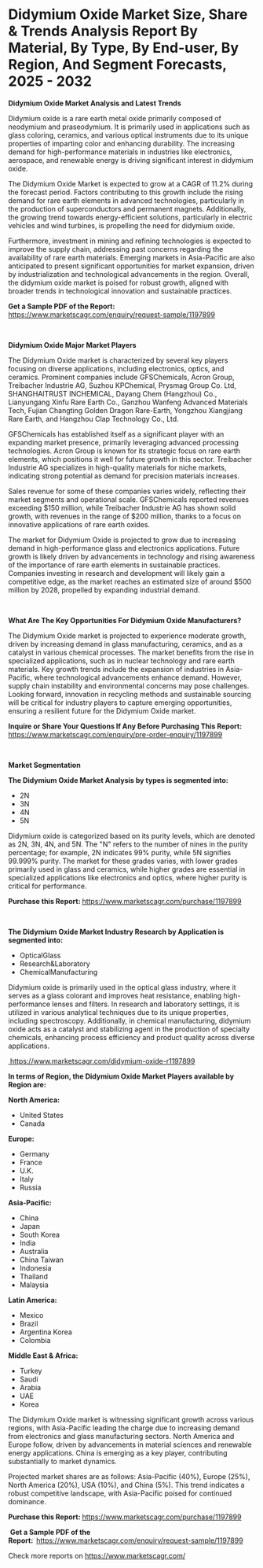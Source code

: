 <p><h1>Didymium Oxide Market Size, Share & Trends Analysis Report By Material, By Type, By End-user, By Region, And Segment Forecasts, 2025 - 2032</h1></p><p><strong>Didymium Oxide Market Analysis and Latest Trends</strong></p>
<p><p>Didymium oxide is a rare earth metal oxide primarily composed of neodymium and praseodymium. It is primarily used in applications such as glass coloring, ceramics, and various optical instruments due to its unique properties of imparting color and enhancing durability. The increasing demand for high-performance materials in industries like electronics, aerospace, and renewable energy is driving significant interest in didymium oxide.</p><p>The Didymium Oxide Market is expected to grow at a CAGR of 11.2% during the forecast period. Factors contributing to this growth include the rising demand for rare earth elements in advanced technologies, particularly in the production of superconductors and permanent magnets. Additionally, the growing trend towards energy-efficient solutions, particularly in electric vehicles and wind turbines, is propelling the need for didymium oxide.</p><p>Furthermore, investment in mining and refining technologies is expected to improve the supply chain, addressing past concerns regarding the availability of rare earth materials. Emerging markets in Asia-Pacific are also anticipated to present significant opportunities for market expansion, driven by industrialization and technological advancements in the region. Overall, the didymium oxide market is poised for robust growth, aligned with broader trends in technological innovation and sustainable practices.</p></p>
<p><strong>Get a Sample PDF of the Report:&nbsp;</strong> <a href="https://www.marketscagr.com/enquiry/request-sample/1197899?utm_campaign=3368&utm_medium=2&utm_source=Github&utm_content=ia&utm_term=31032025&utm_id=didymium-oxide">https://www.marketscagr.com/enquiry/request-sample/1197899</a></p>
<p>&nbsp;</p>
<p><strong>Didymium Oxide Major Market Players</strong></p>
<p><p>The Didymium Oxide market is characterized by several key players focusing on diverse applications, including electronics, optics, and ceramics. Prominent companies include GFSChemicals, Acron Group, Treibacher Industrie AG, Suzhou KPChemical, Prysmag Group Co. Ltd, SHANGHAITRUST INCHEMICAL, Dayang Chem (Hangzhou) Co., Lianyungang Xinfu Rare Earth Co., Ganzhou Wanfeng Advanced Materials Tech, Fujian Changting Golden Dragon Rare-Earth, Yongzhou Xiangjiang Rare Earth, and Hangzhou Clap Technology Co., Ltd.</p><p>GFSChemicals has established itself as a significant player with an expanding market presence, primarily leveraging advanced processing technologies. Acron Group is known for its strategic focus on rare earth elements, which positions it well for future growth in this sector. Treibacher Industrie AG specializes in high-quality materials for niche markets, indicating strong potential as demand for precision materials increases.</p><p>Sales revenue for some of these companies varies widely, reflecting their market segments and operational scale. GFSChemicals reported revenues exceeding $150 million, while Treibacher Industrie AG has shown solid growth, with revenues in the range of $200 million, thanks to a focus on innovative applications of rare earth oxides. </p><p>The market for Didymium Oxide is projected to grow due to increasing demand in high-performance glass and electronics applications. Future growth is likely driven by advancements in technology and rising awareness of the importance of rare earth elements in sustainable practices. Companies investing in research and development will likely gain a competitive edge, as the market reaches an estimated size of around $500 million by 2028, propelled by expanding industrial demand.</p></p>
<p>&nbsp;</p>
<p><strong>What Are The Key Opportunities For Didymium Oxide Manufacturers?</strong></p>
<p><p>The Didymium Oxide market is projected to experience moderate growth, driven by increasing demand in glass manufacturing, ceramics, and as a catalyst in various chemical processes. The market benefits from the rise in specialized applications, such as in nuclear technology and rare earth materials. Key growth trends include the expansion of industries in Asia-Pacific, where technological advancements enhance demand. However, supply chain instability and environmental concerns may pose challenges. Looking forward, innovation in recycling methods and sustainable sourcing will be critical for industry players to capture emerging opportunities, ensuring a resilient future for the Didymium Oxide market.</p></p>
<p><strong>Inquire or Share Your Questions If Any Before Purchasing This Report:</strong> <a href="https://www.marketscagr.com/enquiry/pre-order-enquiry/1197899?utm_campaign=3368&utm_medium=2&utm_source=Github&utm_content=ia&utm_term=31032025&utm_id=didymium-oxide">https://www.marketscagr.com/enquiry/pre-order-enquiry/1197899</a></p>
<p>&nbsp;</p>
<p><strong>Market Segmentation</strong></p>
<p><strong>The Didymium Oxide Market Analysis by types is segmented into:</strong></p>
<p><ul><li>2N</li><li>3N</li><li>4N</li><li>5N</li></ul></p>
<p><p>Didymium oxide is categorized based on its purity levels, which are denoted as 2N, 3N, 4N, and 5N. The "N" refers to the number of nines in the purity percentage; for example, 2N indicates 99% purity, while 5N signifies 99.999% purity. The market for these grades varies, with lower grades primarily used in glass and ceramics, while higher grades are essential in specialized applications like electronics and optics, where higher purity is critical for performance.</p></p>
<p><strong>Purchase this Report:&nbsp;</strong><a href="https://www.marketscagr.com/purchase/1197899?utm_campaign=3368&utm_medium=2&utm_source=Github&utm_content=ia&utm_term=31032025&utm_id=didymium-oxide">https://www.marketscagr.com/purchase/1197899</a></p>
<p>&nbsp;</p>
<p><strong>The Didymium Oxide Market Industry Research by Application is segmented into:</strong></p>
<p><ul><li>OpticalGlass</li><li>Research&Laboratory</li><li>ChemicalManufacturing</li></ul></p>
<p><p>Didymium oxide is primarily used in the optical glass industry, where it serves as a glass colorant and improves heat resistance, enabling high-performance lenses and filters. In research and laboratory settings, it is utilized in various analytical techniques due to its unique properties, including spectroscopy. Additionally, in chemical manufacturing, didymium oxide acts as a catalyst and stabilizing agent in the production of specialty chemicals, enhancing process efficiency and product quality across diverse applications.</p></p>
<p><a href="https://www.marketscagr.com/didymium-oxide-r1197899?utm_campaign=3368&utm_medium=2&utm_source=Github&utm_content=ia&utm_term=31032025&utm_id=didymium-oxide">&nbsp;https://www.marketscagr.com/didymium-oxide-r1197899</a></p>
<p><strong>In terms of Region, the Didymium Oxide Market Players available by Region are:</strong></p>
<p>
    <p> <strong> North America: </strong>
        <ul>
            <li>United States</li>
            <li>Canada</li>
        </ul>
        </p> 
    <p> <strong> Europe: </strong>
        <ul>
            <li>Germany</li>
            <li>France</li>
            <li>U.K.</li>
            <li>Italy</li>
            <li>Russia</li>
        </ul>
        </p> 
    <p> <strong> Asia-Pacific: </strong>
        <ul>
            <li>China</li>
            <li>Japan</li>
            <li>South Korea</li>
            <li>India</li>
            <li>Australia</li>
            <li>China Taiwan</li>
            <li>Indonesia</li>
            <li>Thailand</li>
            <li>Malaysia</li>
        </ul>
        </p> 
    <p> <strong> Latin America: </strong>
        <ul>
            <li>Mexico</li>
            <li>Brazil</li>
            <li>Argentina Korea</li>
            <li>Colombia</li>
        </ul>
        </p> 
    <p> <strong> Middle East & Africa: </strong>
        <ul>
            <li>Turkey</li>
            <li>Saudi</li>
            <li>Arabia</li>
            <li>UAE</li>
            <li>Korea</li>
        </ul>
    </p>
    </p>
<p><p>The Didymium Oxide market is witnessing significant growth across various regions, with Asia-Pacific leading the charge due to increasing demand from electronics and glass manufacturing sectors. North America and Europe follow, driven by advancements in material sciences and renewable energy applications. China is emerging as a key player, contributing substantially to market dynamics. </p><p>Projected market shares are as follows: Asia-Pacific (40%), Europe (25%), North America (20%), USA (10%), and China (5%). This trend indicates a robust competitive landscape, with Asia-Pacific poised for continued dominance.</p></p>
<p><strong>Purchase this Report: </strong><a href="https://www.marketscagr.com/purchase/1197899?utm_campaign=3368&utm_medium=2&utm_source=Github&utm_content=ia&utm_term=31032025&utm_id=didymium-oxide">https://www.marketscagr.com/purchase/1197899</a></p>
<p>&nbsp;<strong>Get a Sample PDF of the Report:&nbsp;&nbsp;</strong><a href="https://www.marketscagr.com/enquiry/request-sample/1197899?utm_campaign=3368&utm_medium=2&utm_source=Github&utm_content=ia&utm_term=31032025&utm_id=didymium-oxide">https://www.marketscagr.com/enquiry/request-sample/1197899</a></p>
<p><strong></strong></p>
<p>Check more reports on <a href="https://www.marketscagr.com/?utm_campaign=3368&utm_medium=2&utm_source=Github&utm_content=ia&utm_term=31032025&utm_id=didymium-oxide">https://www.marketscagr.com/</a></p>